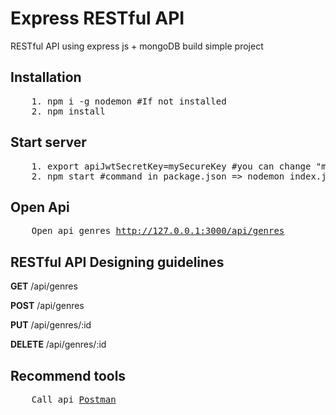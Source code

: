 # Express RESTful API
RESTful API  using express js + mongoDB  build  simple project

## Installation

<pre>
    1. npm i -g nodemon #If not installed
    2. npm install
</pre>

## Start server

<pre>
    1. export apiJwtSecretKey=mySecureKey #you can change "mySecureKey" to something value
    2. npm start #command in package.json => nodemon index.js
</pre>

## Open Api

<pre>
    Open api genres <a href="http://127.0.0.1:3000/api/genres">http://127.0.0.1:3000/api/genres</a>  
</pre>

## RESTful API Designing guidelines 

<p>
    <b>GET</b>      /api/genres
</p>
<p>
    <b>POST</b>     /api/genres
</p>
<p>
    <b>PUT</b>      /api/genres/:id
</p>
<p>
    <b>DELETE</b>   /api/genres/:id
</p>

## Recommend tools 

<pre>
    Call api <a href="https://www.getpostman.com/">Postman</a>
</pre>